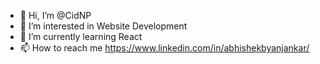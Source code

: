 - 👋 Hi, I’m @CidNP
- 👀 I’m interested in Website Development
- 🌱 I’m currently learning React
- 📫 How to reach me https://www.linkedin.com/in/abhishekbyanjankar/


